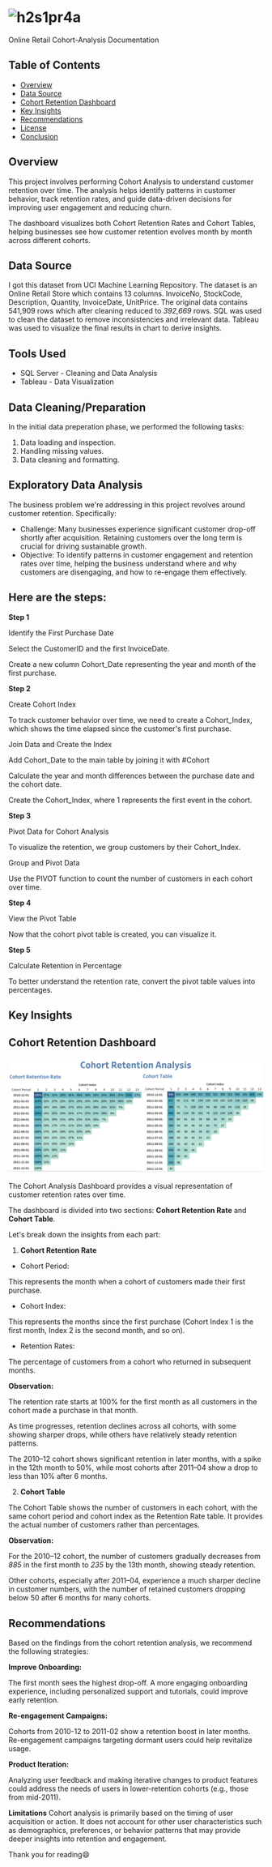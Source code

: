 # ![h2s1pr4a](https://github.com/user-attachments/assets/6883115e-439e-4088-8e0b-c39425ce1360)

Online Retail Cohort-Analysis Documentation
## Table of Contents
- [Overview](#Overview)
- [Data Source](#data-source)
- [Cohort Retention Dashboard](#cohort-retention-dashboard)
- [Key Insights](#key-insights)
- [Recommendations](#recommendations)
- [License](#license)
- [Conclusion](#conclusion)
## Overview
This project involves performing Cohort Analysis to understand customer retention over time. The analysis helps identify patterns in customer behavior, track retention rates, and guide data-driven decisions for improving user engagement and reducing churn.

The dashboard visualizes both Cohort Retention Rates and Cohort Tables, helping businesses see how customer retention evolves month by month across different cohorts.
## Data Source
I got this dataset from UCI Machine Learning Repository. The dataset is an Online Retail Store which contains 13 columns. InvoiceNo, StockCode, Description, Quantity, InvoiceDate, UnitPrice. The original data contains 541,909 rows which after cleaning reduced to *392,669* rows. SQL was used to clean the dataset to remove inconsistencies and irrelevant data. Tableau was used to visualize the final results in chart to derive insights.
## Tools Used
- SQL Server - Cleaning and Data Analysis
- Tableau - Data Visualization
## Data Cleaning/Preparation
In the initial data preperation phase, we performed the following tasks:
1. Data loading and inspection.
2. Handling missing values.
3. Data cleaning and formatting.
## Exploratory Data Analysis
The business problem we're addressing in this project revolves around customer retention. 
Specifically:
- Challenge: Many businesses experience significant customer drop-off shortly after acquisition. Retaining customers over the long term is crucial for driving sustainable growth.
- Objective: To identify patterns in customer engagement and retention rates over time, helping the business understand where and why customers are disengaging, and how to re-engage them effectively.
  
## Here are the steps:
**Step 1**
  
Identify the First Purchase Date

Select the CustomerID and the first InvoiceDate.

Create a new column Cohort_Date representing the year and month of the first purchase.

**Step 2**
  
Create Cohort Index

To track customer behavior over time, we need to create a Cohort_Index, which shows the time elapsed since the customer's first purchase.

Join Data and Create the Index

Add Cohort_Date to the main table by joining it with #Cohort

Calculate the year and month differences between the purchase date and the cohort date.

Create the Cohort_Index,  where 1 represents the first event in the cohort.

**Step 3**

Pivot Data for Cohort Analysis

To visualize the retention, we group customers by their Cohort_Index.

Group and Pivot Data

Use the PIVOT function to count the number of customers in each cohort over time.

**Step 4**

View the Pivot Table

Now that the cohort pivot table is created, you can visualize it.

**Step 5**

Calculate Retention in Percentage

To better understand the retention rate, convert the pivot table values into percentages.

## Key Insights

## Cohort Retention Dashboard

![The Dashboard](https://github.com/mayork230/Cohort-Analysis/blob/main/Dashboard%201(1).png)

The Cohort Analysis Dashboard provides a visual representation of customer retention rates over time.

The dashboard is divided into two sections: **Cohort Retention Rate** and **Cohort Table**.

Let's break down the insights from each part:

1. **Cohort Retention Rate**
- Cohort Period:

This represents the month when a cohort of customers made their first purchase.
- Cohort Index:

This represents the months since the first purchase (Cohort Index 1 is the first month, Index 2 is the second month, and so on).

- Retention Rates:

The percentage of customers from a cohort who returned in subsequent months.

**Observation:**

The retention rate starts at 100% for the first month as all customers in the cohort made a purchase in that month.

As time progresses, retention declines across all cohorts, with some showing sharper drops, while others have relatively steady retention patterns.

The 2010–12 cohort shows significant retention in later months, with a spike in the 12th month to 50%, while most cohorts after 2011–04 show a drop to less than 10% after 6 months.

2. **Cohort Table**

The Cohort Table shows the number of customers in each cohort, with the same cohort period and cohort index as the Retention Rate table. It provides the actual number of customers rather than percentages.

**Observation:**

For the 2010–12 cohort, the number of customers gradually decreases from *885* in the first month to *235* by the 13th month, showing steady retention.

Other cohorts, especially after 2011–04, experience a much sharper decline in customer numbers, with the number of retained customers dropping below 50 after 6 months for many cohorts.

## Recommendations

Based on the findings from the cohort retention analysis, we recommend the following strategies:

**Improve Onboarding:**

The first month sees the highest drop-off. A more engaging onboarding experience, including personalized support and tutorials, could improve early retention.

**Re-engagement Campaigns:**

Cohorts from 2010-12 to 2011-02 show a retention boost in later months. Re-engagement campaigns targeting dormant users could help revitalize usage.

**Product Iteration:**

Analyzing user feedback and making iterative changes to product features could address the needs of users in lower-retention cohorts (e.g., those from mid-2011).

**Limitations**
Cohort analysis is primarily based on the timing of user acquisition or action. It does not account for other user characteristics such as demographics, preferences, or behavior patterns that may provide deeper insights into retention and engagement.


Thank you for reading😄









